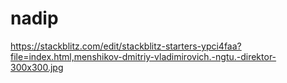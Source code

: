 # nadip
https://stackblitz.com/edit/stackblitz-starters-ypci4faa?file=index.html,menshikov-dmitriy-vladimirovich.-ngtu.-direktor-300x300.jpg
